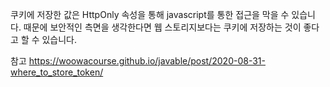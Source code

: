 쿠키에 저장한 값은 HttpOnly 속성을 통해 javascript를 통한 접근을 막을 수 있습니다. 때문에 보안적인 측면을 생각한다면 웹 스토리지보다는 쿠키에 저장하는 것이 좋다고 할 수 있습니다.



참고 https://woowacourse.github.io/javable/post/2020-08-31-where_to_store_token/